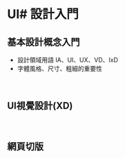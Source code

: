 
# UI# 設計入門
## 基本設計概念入門
* 設計領域用語 IA、UI、UX、VD、IxD 
* 字體風格、尺寸、粗細的重要性

&nbsp;

## UI視覺設計(XD)

&nbsp;

## 網頁切版
